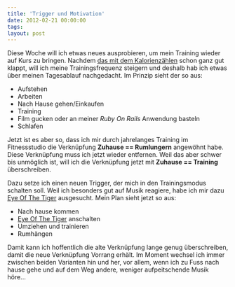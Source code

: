 ```yaml
---
title: 'Trigger und Motivation'
date: 2012-02-21 00:00:00 
tags: 
layout: post
---
```

Diese Woche will ich etwas neues ausprobieren, um mein Training wieder auf Kurs zu bringen. Nachdem [das mit dem Kalorienzählen][1] schon ganz gut klappt, will ich meine Trainingsfrequenz steigern und deshalb hab ich etwas über meinen Tagesablauf nachgedacht. Im Prinzip sieht der so aus:

* Aufstehen
* Arbeiten
* Nach Hause gehen/Einkaufen
* Training
* Film gucken oder an meiner *Ruby On Rails* Anwendung basteln
* Schlafen

Jetzt ist es aber so, dass ich mir durch jahrelanges Training im Fitnessstudio die Verknüpfung **Zuhause == Rumlungern** angewöhnt habe. Diese Verknüpfung muss ich jetzt wieder entfernen. Weil das aber schwer bis unmöglich ist, will ich die Verknüpfung jetzt mit **Zuhause == Training** überschreiben.

Dazu setze ich einen neuen Trigger, der mich in den Trainingsmodus schalten soll. Weil ich besonders gut auf Musik reagiere, habe ich mir dazu [Eye Of The Tiger][0] ausgesucht. Mein Plan sieht jetzt so aus:

* Nach hause kommen
* [Eye Of The Tiger][0] anschalten
* Umziehen und trainieren
* Rumhängen

Damit kann ich hoffentlich die alte Verknüpfung lange genug überschreiben, damit die neue Verknüpfung Vorrang erhält. Im Moment wechsel ich immer zwischen beiden Varianten hin und her, vor allem, wenn ich zu Fuss nach hause gehe und auf dem Weg andere, weniger aufpeitschende Musik höre... 

[0]: http://www.youtube.com/watch?v=QivOSmES9-s
[1]: /2012/02/12/es-wird-zeit-kalorienzaehlen-und-training/
